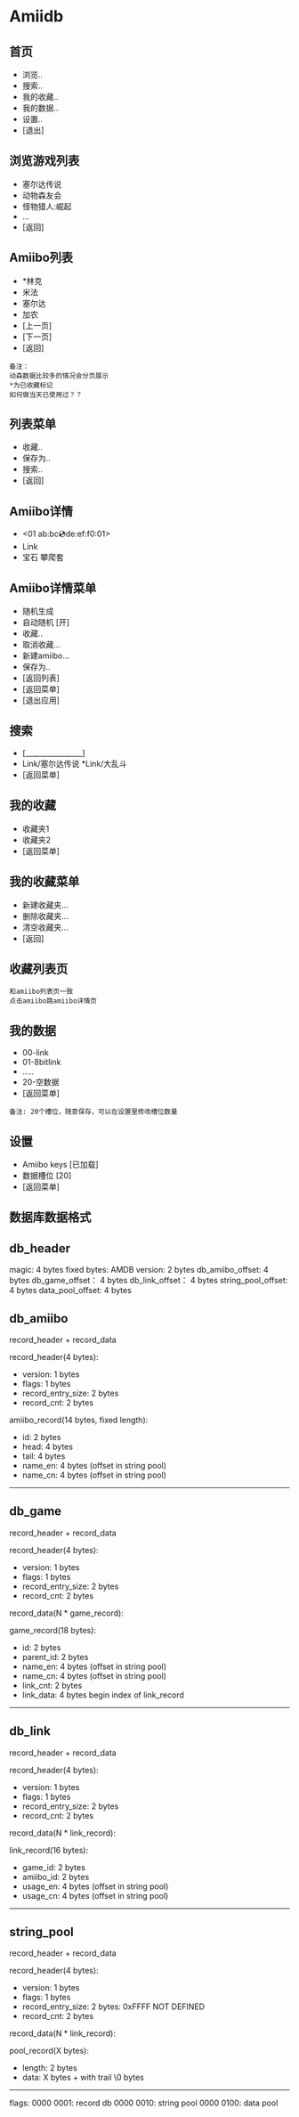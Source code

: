 # Amiidb 

## ⾸⻚

* 浏览..
* 搜索..
* 我的收藏..
* 我的数据..
* 设置..
* [退出]

## 浏览游戏列表

* 塞尔达传说
* 动物森友会
* 怪物猎⼈:崛起
* …
* [返回]


## Amiibo列表

* *林克
* ⽶法
* 塞尔达
* 加农
* [上⼀⻚]
* [下⼀⻚]
* [返回]

```
备注：
动森数据⽐较多的情况会分⻚展示
*为已收藏标记
如何做当天已使⽤过？？
```

## 列表菜单

* 收藏..
* 保存为..
* 搜索..
* [返回]


## Amiibo详情
* <01 ab:bc:cd:de:ef:f0:01>
* Link 
* 宝⽯ 攀爬套

## Amiibo详情菜单

* 随机⽣成
* ⾃动随机 [开]
* 收藏..
* 取消收藏…
* 新建amiibo…
* 保存为..
* [返回列表]
* [返回菜单]
* [退出应⽤]


## 搜索

* [________________]
* Link/塞尔达传说
*Link/⼤乱⽃
* [返回菜单]


## 我的收藏
* 收藏夹1
* 收藏夹2
* [返回菜单]


## 我的收藏菜单

* 新建收藏夹…
* 删除收藏夹…
* 清空收藏夹…
* [返回]

## 收藏列表⻚

```
和amiibo列表⻚⼀致
点击amiibo跳amiibo详情⻚
```

## 我的数据

* 00-link
* 01-8bitlink
* …..
* 20-空数据
* [返回菜单]

```
备注: 20个槽位，随意保存，可以在设置⾥修改槽位数量
```

## 设置

* Amiibo keys [已加载]
* 数据槽位 [20]
* [返回菜单]

## 数据库数据格式

db_header 
------------------------------
magic: 4 bytes fixed bytes: AMDB
version: 2 bytes
db_amiibo_offset: 4 bytes
db_game_offset： 4 bytes
db_link_offset： 4 bytes
string_pool_offset: 4 bytes
data_pool_offset: 4 bytes

db_amiibo
------------------------------
record_header + record_data

record_header(4 bytes):
* version: 1 bytes
* flags: 1 bytes
* record_entry_size: 2 bytes
* record_cnt: 2 bytes

amiibo_record(14 bytes, fixed length):
* id: 2 bytes
* head: 4 bytes
* tail: 4 bytes
* name_en: 4 bytes (offset in string pool)
* name_cn: 4 bytes (offset in string pool)
-----------------------------

db_game
-----------------------------
record_header + record_data

record_header(4 bytes):
* version: 1 bytes
* flags: 1 bytes
* record_entry_size: 2 bytes
* record_cnt: 2 bytes

record_data(N * game_record):

game_record(18 bytes):
* id: 2 bytes
* parent_id: 2 bytes 
* name_en: 4 bytes (offset in string pool)
* name_cn: 4 bytes (offset in string pool)
* link_cnt: 2 bytes
* link_data: 4 bytes begin index of link_record
-----------------------------


db_link
-----------------------------
record_header + record_data

record_header(4 bytes):
* version: 1 bytes
* flags: 1 bytes
* record_entry_size: 2 bytes
* record_cnt: 2 bytes

record_data(N * link_record):

link_record(16 bytes):
* game_id: 2 bytes
* amiibo_id: 2 bytes
* usage_en: 4 bytes (offset in string pool)
* usage_cn: 4 bytes (offset in string pool)
----------------------------

string_pool
----------------------------
record_header + record_data

record_header(4 bytes):
* version: 1 bytes
* flags: 1 bytes
* record_entry_size: 2 bytes: 0xFFFF NOT DEFINED
* record_cnt: 2 bytes

record_data(N * link_record):

pool_record(X bytes):
* length: 2 bytes
* data: X bytes + with trail \0 bytes
----------------------------

flags: 
0000 0001: record db
0000 0010: string pool
0000 0100: data pool